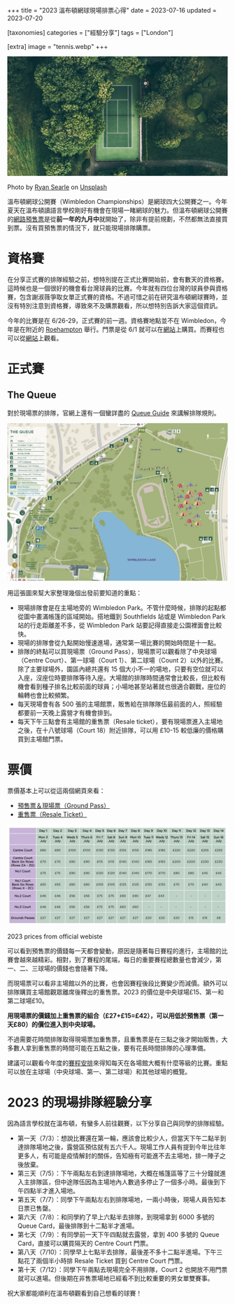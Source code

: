 +++
title = "2023 溫布頓網球現場排票心得"
date = 2023-07-16
updated = 2023-07-20

[taxonomies]
categories = ["經驗分享"]
tags = ["London"]

[extra]
image = "tennis.webp"
+++

![](tennis.webp)
<p class="image-caption">Photo by <a href="https://unsplash.com/@ryansearle?utm_source=unsplash&utm_medium=referral&utm_content=creditCopyText">Ryan Searle</a> on <a href="https://unsplash.com/photos/qjrjJnFypa0?utm_source=unsplash&utm_medium=referral&utm_content=creditCopyText">Unsplash</a></p>

溫布頓網球公開賽（Wimbledon Championships）是網球四大公開賽之一。今年夏天在溫布頓讀語言學校剛好有機會在現場一睹網球的魅力。但溫布頓網球公開賽的[網路預售票](https://www.wimbledon.com/en_GB/tickets/the_wimbledon_public_ballot.html)是從**前一年的九月中**就開始了，除非有提前規劃，不然都無法直接買到票。沒有買預售票的情況下，就只能現場排隊購票。

<!-- more -->

# 資格賽

在分享正式賽的排隊經驗之前，想特別提在正式比賽開始前，會有數天的資格賽。這時候也是一個很好的機會看台灣球員的比賽。今年就有四位台灣的球員參與資格賽，包含謝淑薇爭取女單正式賽的資格。不過可惜之前在研究溫布頓網球賽時，並沒有特別注意到資格賽，導致來不及購票觀看，所以想特別告訴大家這個資訊。

今年的比賽是在 6/26-29，正式賽的前一週。資格賽地點並不在 Wimbledon，今年是在附近的 [Roehampton](https://goo.gl/maps/BYozadbG9UMbp1JT6) 舉行。門票是從 6/1 就可以在[網站](https://www.wimbledon.com/en_GB/atoz/qualifying.html)上購買。而賽程也可以從[網站](https://www.wimbledon.com/en_GB/scores/schedule/index.html)上觀看。

# 正式賽

## The Queue

對於現場票的排隊，官網上還有一個蠻詳盡的 [Queue Guide](https://www.wimbledon.com/pdf/290623_The_Championships_2023_Queue_Guide_Updated.pdf) 來講解排隊規則。

![](the-queue.webp)

用這張圖來幫大家整理幾個出發前要知道的重點：
* 現場排隊會是在主場地旁的 Wimbledon Park。不管什麼時候，排隊的起點都從圖中畫滿帳篷的區域開始。搭地鐵到 Southfields 站或是 Wimbledon Park 站的行走距離差不多，從 Wimbledon Park 站要記得直接走公園裡面會比較快。
* 現場的排隊會從九點開始慢速進場，通常第一場比賽的開始時間是十一點。
* 排隊的終點可以買現場票（Ground Pass），現場票可以觀看除了中央球場（Centre Court）、第一球場（Court 1）、第二球場（Count 2）以外的比賽。除了主要球場外，園區內總共還有 15 個大小不一的場地，只要有空位就可以入座，沒座位時要排隊等待入座。大場館的排隊時間通常會比較長，但比較有機會看到種子排名比較前面的球員；小場地甚至站著就也很適合觀戰，座位的輪轉也會比較頻繁。
* 每天現場會有各 500 張的主場館票，販售給在排隊隊伍最前面的人，照經驗都要前一天晚上露營才有機會排到。
* 每天下午三點會有主場館的重售票（Resale ticket），要有現場票進入主場地之後，在十八號球場（Court 18）附近排隊，可以用 £10-15 較低廉的價格購買到主場館門票。

# 票價
票價基本上可以從這兩個網頁來看：
* [預售票＆現場票（Ground Pass）](https://www.wimbledon.com/en_GB/atoz/ticket_prices.html)
* [重售票（Resale Ticket）](https://www.wimbledon.com/en_GB/atoz/ticket_resale_kiosk.html)

![](ticket-prices.webp)
<p class="image-caption">2023 prices from official webiste</p>

可以看到預售票的價錢每一天都會變動，原因是隨著每日賽程的進行，主場館的比賽會越來越精彩。相對，到了賽程的尾端，每日的重要賽程總數量也會減少，第一、二、三球場的價錢也會隨著下降。

而現場票可以看非主場館以外的比賽，也會因賽程後段比賽變少而減價。額外可以排隊購買主場館觀眾離席後釋出的重售票。2023 的價位是中央球場£15、第一和第二球場£10。

**用現場票的價錢加上重售票的組合（£27+£15=£42），可以用低於預售票（第一天£80）的價位進入到中央球場。**

不過需要花時間排隊取得現場票加重售票，且重售票是在三點之後才開始販售，大多數人拿到重售票的時間可能在五點之後，要有花長時間排隊的心理準備。

建議可以觀看今年度的[賽程安排](https://www.wimbledon.com/en_GB/scores/schedule/index.html)來得知每天在各場館大概有什麼等級的比賽。重點可以放在主球場（中央球場、第一、第二球場）和其他球場的概覽。

# 2023 的現場排隊經驗分享

因為語言學校就在溫布頓，有蠻多人前往觀賽，以下分享自己與同學的排隊經驗。
* 第一天（7/3）：想說比賽還在第一輪，應該會比較少人，但當天下午二點半到達排隊場地之後，露營區預估就有五六千人。現場工作人員有提到今年比往年更多人，有可能是疫情解封的關係，告知極有可能進不去主場地，排一陣子之後放棄。
* 第三天（7/5）：下午兩點左右到達排隊場地，大概在帳篷區等了三十分鐘就進入主排隊區，但中途隊伍因為主場地內人數過多停止了一個多小時。最後到下午四點半才進入場地。
* 第五天（7/7）：同學下午兩點左右到排隊場地，一兩小時後，現場人員告知本日票已售罄。
* 第六天（7/8）：和同學約了早上六點半去排隊，到現場拿到 6000 多號的 Queue Card，最後排隊到十二點半才進場。
* 第七天（7/9）：有同學前一天下午四點就去露營，拿到 400 多號的 Queue Card，直接可以購買隔天的 Centre Court 門票。
* 第八天（7/10）：同學早上七點半去排隊，最後差不多十二點半進場。下午三點花了兩個半小時排 Resale Ticket 買到 Centre Court 門票。
* 第十天（7/12）：同學下午兩點去現場完全不用排隊，Court 2 也開放不用門票就可以進場。但後期在非售票場地已經看不到比較重要的男女單雙賽事。

祝大家都能順利在溫布頓觀看到自己想看的球賽！

